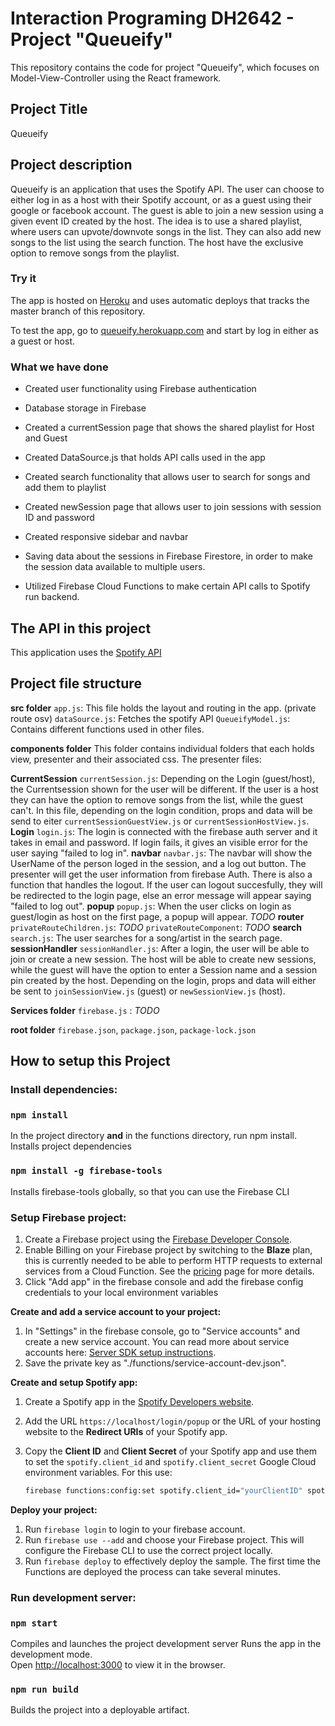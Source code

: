 # Interaction Programing DH2642 - Project "Queueify" 
This repository contains the code for project "Queueify", which focuses on Model-View-Controller using the React framework. 

## Project Title
Queueify

## Project description  

Queueify is an application that uses the Spotify API. The user can choose to either log in as a host with their Spotify account, or as a guest using their google or facebook account. The guest is able to join a new session using a given event ID created by the host. The idea is to use a shared playlist, where users can upvote/downvote songs in the list. They can also add new songs to the list using the search function. The host have the exclusive option to remove songs from the playlist. 

### Try it 
The app is hosted on [Heroku](https://signup.heroku.com/?c=70130000000NeLCAA0&gclid=CjwKCAiAiML-BRAAEiwAuWVggkEMhnf3uC02TCfvWUz22oo2ugNs5-ssMwtxYIWx7a5XshM98AiuNBoCxvoQAvD_BwE) and uses automatic deploys that tracks the master branch of this repository.

To test the app, go to [queueify.herokuapp.com](https://queueify.herokuapp.com/) and start by log in either as a guest or host.

### What we have done 
- Created user functionality using Firebase authentication

- Database storage in Firebase 

- Created a currentSession page that shows the shared playlist for Host and Guest

- Created DataSource.js that holds API calls used in the app 

- Created search functionality that allows user to search for songs and add them to playlist 

- Created newSession page that allows user to join sessions with session ID and password 

- Created responsive sidebar and navbar

- Saving data about the sessions in Firebase Firestore, in order to make the session data available to multiple users.

- Utilized Firebase Cloud Functions to make certain API calls to Spotify run backend.  

## The API in this project
This application uses the [Spotify API](https://developer.spotify.com/documentation/web-api/) 

## Project file structure 

**src folder**
`app.js`: This file holds the layout and routing in the app. (private route osv)
`dataSource.js`: Fetches the spotify API 
`QueueifyModel.js`: Contains different functions used in other files. 

**components folder**
This folder contains individual folders that each holds view, presenter and their associated css. The presenter files: 

**CurrentSession** 
`currentSession.js`: Depending on the Login (guest/host), the Currentsession shown for the user will be different. If the user is a host they can have the option to remove songs from the list, while the guest can't. In this file, depending on the login condition, props and data will be send to eiter `currentSessionGuestView.js` or `currentSessionHostView.js`. 
**Login**
`login.js`: The login is connected with the firebase auth server and it takes in email and password. If login fails, it gives an visible error for the user saying "failed to log in". 
**navbar**
`navbar.js`: The navbar will show the UserName of the person loged in the session, and a log out button. The presenter will get the user information from firebase Auth. There is also a function that handles the logout. If the user can logout succesfully, they will be redirected to the login page, else an error message will appear saying "failed to log out". 
**popup**
`popup.js`: When the user clicks on login as guest/login as host on the first page, a popup will appear. *TODO* 
**router**
`privateRouteChildren.js`: *TODO* 
`privateRouteComponent`:  *TODO* 
**search**
`search.js`: The user searches for a song/artist in the search page. 
**sessionHandler** 
`sessionHandler.js`: After a login, the user will be able to join or create a new session. The host will be able to create new sessions, while the guest will have the option to enter a Session name and a session pin created by the host. Depending on the login, props and data will either be sent to `joinSessionView.js` (guest) or `newSessionView.js` (host). 

**Services folder** 
`firebase.js` : *TODO* 

**root folder** 
`firebase.json`, 
`package.json`, 
`package-lock.json`

## How to setup this Project 

### Install dependencies:

### `npm install` 
In the project directory **and** in the functions directory, run npm install. 
Installs project dependencies

### `npm install -g firebase-tools` 
Installs firebase-tools globally, so that you can use the Firebase CLI

### **Setup Firebase project:**
1. Create a Firebase project using the [Firebase Developer Console](https://console.firebase.google.com).
2. Enable Billing on your Firebase project by switching to the **Blaze** plan, this is currently needed to be able to perform HTTP requests to external services from a Cloud Function. See the [pricing](https://firebase.google.com/pricing/) page for more details.
3. Click "Add app" in the firebase console and add the firebase config credentials to your local environment variables

**Create and add a service account to your project:**
1. In "Settings" in the firebase console, go to "Service accounts" and create a new service account. You can read more about service accounts here: [Server SDK setup instructions](https://firebase.google.com/docs/server/setup#add_firebase_to_your_app).
2. Save the private key as "./functions/service-account-dev.json".

**Create and setup Spotify app:**
1. Create a Spotify app in the [Spotify Developers website](https://developer.spotify.com/my-applications/).
2. Add the URL `https://localhost/login/popup` or the URL of your hosting website to the **Redirect URIs** of your Spotify app.
3. Copy the **Client ID** and **Client Secret** of your Spotify app and use them to set the `spotify.client_id` and `spotify.client_secret` Google Cloud environment variables. For this use:

    ```bash
    firebase functions:config:set spotify.client_id="yourClientID" spotify.client_secret="yourClientSecret"
    ```
**Deploy your project:**
1. Run `firebase login` to login to your firebase account. 
2. Run `firebase use --add` and choose your Firebase project. This will configure the Firebase CLI to use the correct project locally.
3. Run `firebase deploy` to effectively deploy the sample. The first time the Functions are deployed the process can take several minutes.

### **Run development server:**

### `npm start`
Compiles and launches the project development server
Runs the app in the development mode.\
Open [http://localhost:3000](http://localhost:3000) to view it in the browser.

### `npm run build` 
Builds the project into a deployable artifact.

